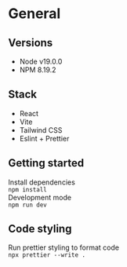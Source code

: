 # General

## Versions

-   Node v19.0.0
-   NPM 8.19.2

## Stack

- React
- Vite
- Tailwind CSS
- Eslint + Prettier

## Getting started

Install dependencies <br>`npm install`<br> Development mode <br>`npm run dev`

## Code styling

Run prettier styling to format code <br>`npx prettier --write .`

<!-- button with copy option by id -->
